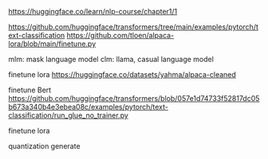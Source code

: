 https://huggingface.co/learn/nlp-course/chapter1/1

https://github.com/huggingface/transformers/tree/main/examples/pytorch/text-classification
https://github.com/tloen/alpaca-lora/blob/main/finetune.py

mlm: mask language model
clm: llama, casual language model 

finetune lora 
https://huggingface.co/datasets/yahma/alpaca-cleaned

finetune Bert 
https://github.com/huggingface/transformers/blob/057e1d74733f52817dc05b673a340b4e3ebea08c/examples/pytorch/text-classification/run_glue_no_trainer.py

finetune lora 

quantization 
generate 
